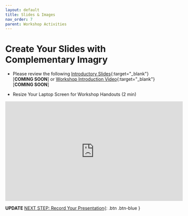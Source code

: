 ```yaml
---
layout: default
title: Slides & Images
nav_order: 7
parent: Workshop Activities
---
```

# Create Your Slides with Complementary Imagry


- Please review the following [Introductory Slides](#){:target="_blank"} [**COMING SOON**] or [Workshop Introduction Video](#){:target="_blank"} [**COMING SOON**]

- Resize Your Laptop Screen for Workshop Handouts (2 min)<br>
<iframe width="560" height="315" src="https://www.youtube.com/embed/Igk5hZUfzN0" title="YouTube video player" frameborder="0" allow="accelerometer; autoplay; clipboard-write; encrypted-media; gyroscope; picture-in-picture" allowfullscreen></iframe>

**UPDATE**
[NEXT STEP: Record Your Presentation](record.html){: .btn .btn-blue }
